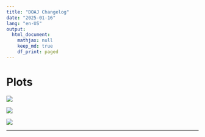 ```yaml
---
title: "DOAJ Changelog"
date: "2025-01-16"
lang: "en-US"
output:
  html_document:
    mathjax: null
    keep_md: true
    df_print: paged
---
```









# Plots



![](/home/runner/work/doaj-changelog/doaj-changelog/public/index_files/figure-html/doaj-withdrawn-plots-count-per-year-1.png)<!-- -->

![](/home/runner/work/doaj-changelog/doaj-changelog/public/index_files/figure-html/doaj-withdrawn-plots-count-per-year-and-reason-1.png)<!-- -->



![](/home/runner/work/doaj-changelog/doaj-changelog/public/index_files/figure-html/doaj-withdrawn-plots-not-best-count-per-publisher-and-year-1.png)<!-- -->

<!-- 
# Top 100 Publishers of Withdrawn Journals
-->





<!--
# Top 100 Publishers of Indexed Journals
-->





---


